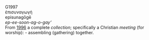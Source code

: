 <body>
  <p>G1997<br>  ἐπισυναγωγή  <br> episunagōgē  <br><i>ep-ee-soon-ag-o-gay‘ </i><br>From <a href="g1996.htm">1996</a>  a complete <i>collection</i>; specifically a Christian <i>meeting</i> (for worship): - assembling (gathering) together.<br></p>
 </body>